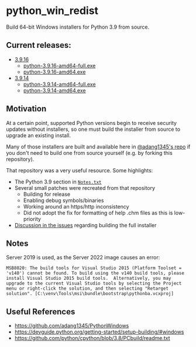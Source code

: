 # python_win_redist

Build 64-bit Windows installers for Python 3.9 from source.

## Current releases:

* [3.9.16](https://github.com/xenago/python_win_redist/releases/tag/UserBuild_2022.12.07_19-41)
  * [python-3.9.16-amd64-full.exe](https://github.com/xenago/python_win_redist/releases/download/UserBuild_2022.12.07_19-41/python-3.9.16-amd64-full.exe)
  * [python-3.9.16-amd64.exe](https://github.com/xenago/python_win_redist/releases/download/UserBuild_2022.12.07_19-41/python-3.9.16-amd64.exe)
* [3.9.14](https://github.com/xenago/python_win_redist/releases/tag/UserBuild_2022.09.28_05-04)
  * [python-3.9.14-amd64-full.exe](https://github.com/xenago/python_win_redist/releases/download/UserBuild_2022.09.28_05-04/python-3.9.14-amd64-full.exe)
  * [python-3.9.14-amd64.exe](https://github.com/xenago/python_win_redist/releases/download/UserBuild_2022.09.28_05-04/python-3.9.14-amd64.exe)

## Motivation

At a certain point, supported Python versions begin to receive security updates without installers, so one must build the installer from source to upgrade an existing install.

Many of those installers are built and available here in [@adang1345's repo](https://github.com/adang1345/PythonWindows) if you don't need to build one from source yourself (e.g. by forking this repository).

That repository was a very useful resource. Some highlights:

* The Python 3.9 section in [`Notes.txt`](https://github.com/adang1345/PythonWindows/blob/master/Notes.txt)
* Several small patches were recreated from that repository
  * Building for release
  * Enabling debug symbols/binaries
  * Working around an https/http inconsistency
  * Did not adopt the fix for formatting of help .chm files as this is low-priority
* [Discussion in the issues](https://github.com/adang1345/PythonWindows/issues/4#issuecomment-1004194012) regarding building the full installer

## Notes

Server 2019 is used, as the Server 2022 image causes an error:

`MSB8020: The build tools for Visual Studio 2015 (Platform Toolset = 'v140') cannot be found. To build using the v140 build tools, please install Visual Studio 2015 build tools.  Alternatively, you may upgrade to the current Visual Studio tools by selecting the Project menu or right-click the solution, and then selecting "Retarget solution". [C:\venv\Tools\msi\bundle\bootstrap\pythonba.vcxproj]`

## Useful References

* https://github.com/adang1345/PythonWindows
* https://devguide.python.org/getting-started/setup-building/#windows
* https://github.com/python/cpython/blob/3.8/PCbuild/readme.txt

